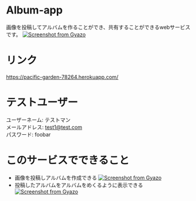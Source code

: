 # Album-app
画像を投稿してアルバムを作ることができ、共有することができるwebサービスです。
[![Screenshot from Gyazo](https://gyazo.com/b5ca85cb86fcdcf2d3fb0d1d8bf35df3/raw)](https://gyazo.com/b5ca85cb86fcdcf2d3fb0d1d8bf35df3)

# リンク
https://pacific-garden-78264.herokuapp.com/

# テストユーザー
ユーザーネーム: テストマン  
メールアドレス: test1@test.com  
パスワード: foobar  
# このサービスでできること
  * 画像を投稿しアルバムを作成できる 
  [![Screenshot from Gyazo](https://gyazo.com/0c3c2308f1eda50eeb2b578039d7c635/raw)](https://gyazo.com/0c3c2308f1eda50eeb2b578039d7c635)  
  * 投稿したアルバムをアルバムをめくるように表示できる  
  [![Screenshot from Gyazo](https://gyazo.com/315754005a50222c65ca7ef60ba5f08f/raw)](https://gyazo.com/315754005a50222c65ca7ef60ba5f08f)
  
  
  
